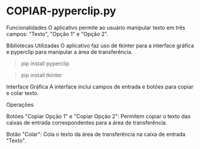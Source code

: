 # COPIAR-pyperclip.py

Funcionalidades
O aplicativo permite ao usuário manipular texto em três campos: "Texto", "Opção 1" e "Opção 2".

Bibliotecas Utilizadas
O aplicativo faz uso de tkinter para a interface gráfica e pyperclip para manipular a área de transferência.

> pip install pyperclip

> pip install tkinter

Interface Gráfica
A interface inclui campos de entrada e botões para copiar e colar texto.

Operações

Botões "Copiar Opção 1" e "Copiar Opção 2": Permitem copiar o texto das caixas de entrada correspondentes para a área de transferência.

Botão "Colar": Cola o texto da área de transferência na caixa de entrada "Texto".
